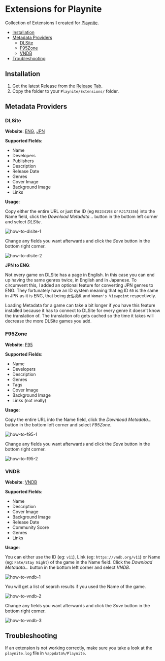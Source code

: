 # Extensions for Playnite

Collection of Extensions I created for [Playnite](https://github.com/JosefNemec/Playnite).

- [Installation](#installation)
- [Metadata Providers](#metadata-providers)
  - [DLSite](#dlsite)
  - [F95Zone](#f95zone)
  - [VNDB](#vndb)
- [Troubleshooting](#troubleshooting)

## Installation

1) Get the latest Release from the [Release Tab](https://github.com/erri120/Playnite.Extensions/releases/).
2) Copy the folder to your `Playnite/Extensions/` folder.

## Metadata Providers

### DLSite

**Website**: [ENG](https://www.dlsite.com/ecchi-eng/), [JPN](https://www.dlsite.com/maniax/)

**Supported Fields**:

- Name
- Developers
- Publishers
- Description
- Release Date
- Genres
- Cover Image
- Background Image
- Links

**Usage**:

Copy either the entire URL or just the ID (eg `RE234198` or `RJ173356`) into the Name field, click the _Download Metadata..._ button in the bottom left corner and select _DLSite_.

![how-to-dlsite-1](images/how-to-dlsite-1.png)

Change any fields you want afterwards and click the _Save_ button in the bottom right corner.

![how-to-dlsite-2](images/how-to-dlsite-2.png)

**JPN to ENG**:

Not every game on DLSite has a page in English. In this case you can end up having the same genres twice, in English and in Japanese. To circumvent this, I added an optional feature for converting JPN genres to ENG. They fortunately have an ID system meaning that eg ID `60` is the same in JPN as it is ENG, that being `女性視点` and `Woman's Viewpoint` respectively.

Loading Metadata for a game can take a bit longer if you have this feature installed because it has to connect to DLSite for every genre it doesn't know the translation of. The translation ofc gets cached so the time it takes will decrease the more DLSite games you add.

### F95Zone

**Website**: [F95](https://www.f95zone.to)

**Supported Fields**:

- Name
- Developers
- Description
- Genres
- Tags
- Cover Image
- Background Image
- Links (not really)

**Usage**:

Copy the entire URL into the Name field, click the _Download Metadata..._ button in the bottom left corner and select _F95Zone_.

![how-to-f95-1](images/how-to-f95-1.png)

Change any fields you want afterwards and click the _Save_ button in the bottom right corner.

![how-to-f95-2](images/how-to-f95-2.png)

### VNDB

**Website**: [VNDB](https://vndb.org/)

**Supported Fields**:

- Name
- Description
- Cover Image
- Background Image
- Release Date
- Community Score
- Genres
- Links

**Usage**:

You can either use the ID (eg: `v11`), Link (eg: `https://vndb.org/v11`) or Name (eg: `Fate/Stay Night`) of the game in the Name field. Click the _Download Metadata..._ button in the bottom left corner and select _VNDB_.

![how-to-vndb-1](images/how-to-vndb-1.png)

You will get a list of search results if you used the Name of the game.

![how-to-vndb-2](images/how-to-vndb-2.png)

Change any fields you want afterwards and click the _Save_ button in the bottom right corner.

![how-to-vndb-3](images/how-to-vndb-3.png)

## Troubleshooting

If an extension is not working correctly, make sure you take a look at the `playnite.log` file in `%appdata%/Playnite`.
